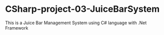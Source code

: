 # CSharp-project-03-JuiceBarSystem
This is a Juice Bar Management System using C# language with .Net Framework
